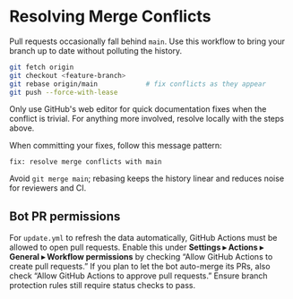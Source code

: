 # Resolving Merge Conflicts

Pull requests occasionally fall behind `main`. Use this workflow to bring your branch up to date without polluting the history.

```bash
git fetch origin
git checkout <feature-branch>
git rebase origin/main            # fix conflicts as they appear
git push --force-with-lease
```

Only use GitHub's web editor for quick documentation fixes when the conflict is trivial. For anything more involved, resolve locally with the steps above.

When committing your fixes, follow this message pattern:

```
fix: resolve merge conflicts with main
```

Avoid `git merge main`; rebasing keeps the history linear and reduces noise for reviewers and CI.

## Bot PR permissions

For `update.yml` to refresh the data automatically, GitHub Actions must be allowed to open pull requests. Enable this under **Settings ▸ Actions ▸ General ▸ Workflow permissions** by checking “Allow GitHub Actions to create pull requests.” If you plan to let the bot auto-merge its PRs, also check “Allow GitHub Actions to approve pull requests.” Ensure branch protection rules still require status checks to pass.

